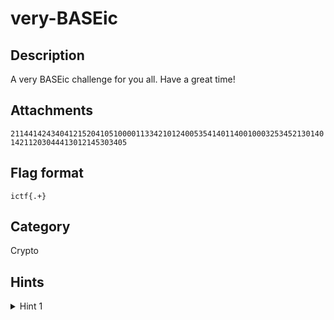 # very-BASEic

## Description

A very BASEic challenge for you all. Have a great time!

## Attachments

`211441424340412152041051000011334210124005354140114001000325345213014014211203044413012145303405`  

## Flag format

`ictf{.+}`

## Category

Crypto

## Hints

<details> 
    <summary>Hint 1</summary> 
    Something is strange about this number, look closely
</details>